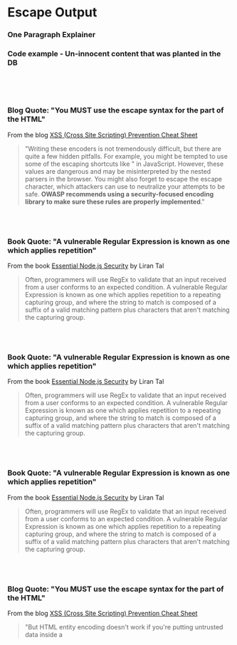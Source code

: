 # Escape Output

### One Paragraph Explainer

### Code example - Un-innocent content that was planted in the DB
```javascript

```

<br/><br/>
### Blog Quote: "You MUST use the escape syntax for the part of the HTML"
From the blog [XSS (Cross Site Scripting) Prevention Cheat Sheet](https://www.owasp.org/index.php/XSS_(Cross_Site_Scripting)_Prevention_Cheat_Sheet)
> "Writing these encoders is not tremendously difficult, but there are quite a few hidden pitfalls. For example, you might be tempted to use some of the escaping shortcuts like \" in JavaScript. However, these values are dangerous and may be misinterpreted by the nested parsers in the browser. You might also forget to escape the escape character, which attackers can use to neutralize your attempts to be safe. **OWASP recommends using a security-focused encoding library to make sure these rules are properly implemented**."


<br/><br/>
### Book Quote: "A vulnerable Regular Expression is known as one which applies repetition"
From the book [Essential Node.js Security](https://leanpub.com/nodejssecurity) by Liran Tal
> Often, programmers will use RegEx to validate that an input received from a user conforms to an expected condition. A vulnerable Regular Expression is known as one which applies repetition to a repeating capturing group, and where the string to match is composed of a suffix of a valid matching pattern plus characters that aren't matching the capturing group.

<br/><br/>
### Book Quote: "A vulnerable Regular Expression is known as one which applies repetition"
From the book [Essential Node.js Security](https://leanpub.com/nodejssecurity) by Liran Tal
> Often, programmers will use RegEx to validate that an input received from a user conforms to an expected condition. A vulnerable Regular Expression is known as one which applies repetition to a repeating capturing group, and where the string to match is composed of a suffix of a valid matching pattern plus characters that aren't matching the capturing group.


<br/><br/>
### Book Quote: "A vulnerable Regular Expression is known as one which applies repetition"
From the book [Essential Node.js Security](https://leanpub.com/nodejssecurity) by Liran Tal
> Often, programmers will use RegEx to validate that an input received from a user conforms to an expected condition. A vulnerable Regular Expression is known as one which applies repetition to a repeating capturing group, and where the string to match is composed of a suffix of a valid matching pattern plus characters that aren't matching the capturing group.


<br/><br/>
### Blog Quote: "You MUST use the escape syntax for the part of the HTML"
From the blog [XSS (Cross Site Scripting) Prevention Cheat Sheet](https://www.owasp.org/index.php/XSS_(Cross_Site_Scripting)_Prevention_Cheat_Sheet)
> "But HTML entity encoding doesn't work if you're putting untrusted data inside a <script> tag anywhere, or an event handler attribute like onmouseover, or inside CSS, or in a URL. So even if you use an HTML entity encoding method everywhere, you are still most likely vulnerable to XSS. You MUST use the escape syntax for the part of the HTML document you're putting untrusted data into."


